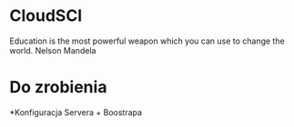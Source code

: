 # CloudSCI

Education is the most powerful weapon which you can use to change the world.
Nelson Mandela

# Do zrobienia
*Konfiguracja Servera + Boostrapa